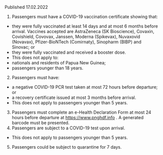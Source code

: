 Published 17.02.2022
1. Passengers must have a COVID-19 vaccination certificate showing that:
- they were fully vaccinated at least 14 days and at most 6 months before arrival. Vaccines accepted are AstraZeneca (SK Bioscience), Covaxin, Covishield, Covovax, Janssen, Moderna (Spikevax), Nuvaxovid (Novavax), Pfizer-BioNTech (Comirnaty), Sinopharm (BIBP) and Sinovac; or
- they were fully vaccinated and received a booster dose.
- This does not apply to:
- nationals and residents of Papua New Guinea;
- passengers younger than 18 years.
2. Passengers must have:
- a negative COVID-19 PCR test taken at most 72 hours before departure; or
- a recovery certificate issued at most 3 months before arrival.
- This does not apply to passengers younger than 5 years.
3. Passengers must complete an e-Health Declaration Form at most 24 hours before departure at <a href="https://www.pnghdf.info">https://www.pnghdf.info</a> . A generated barcode must be presented.
4. Passengers are subject to a COVID-19 test upon arrival.
- This does not apply to passengers younger than 5 years.
5. Passengers could be subject to quarantine for 7 days.